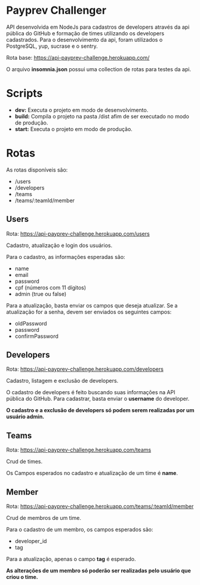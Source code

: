 # Payprev Challenger

API desenvolvida em NodeJs para cadastros de developers através da api pública do GitHub e formação de times utilizando os developers cadastrados.
Para o desenvolvimento da api, foram utilizados o PostgreSQL, yup, sucrase e o sentry.

Rota base: 
https://api-payprev-challenge.herokuapp.com/

O arquivo **insomnia.json** possui uma collection de rotas para testes da api.


# Scripts

  -  **dev:**  Executa o projeto em modo de desenvolvimento.
  - **build:** Compila o projeto na pasta /dist afim de ser executado no modo de produção.
  - **start:** Executa o projeto em modo de produção.

# Rotas

As rotas disponíveis são:
 - /users
 - /developers
 - /teams
 - /teams/:teamId/member
 
## Users

Rota: https://api-payprev-challenge.herokuapp.com/users

Cadastro, atualização e login dos usuários.

Para o cadastro, as informações esperadas são:
 - name
 - email
 - password
 - cpf (números com 11 dígitos)
 - admin (true ou false)

Para a atualização, basta enviar os campos que deseja atualizar.
Se a atualização for a senha, devem ser enviados os seguintes campos:
 - oldPassword
 - password
 - confirmPassword
 
 ## Developers
 
 Rota: https://api-payprev-challenge.herokuapp.com/developers
 
 Cadastro, listagem e exclusão de developers.
 
 O cadastro de developers é feito buscando suas informações na API pública do GitHub.
 Para cadastrar, basta enviar o **username** do developer.
 
 **O cadastro e a exclusão de developers só podem serem realizadas por um usuário admin.**
 
 ## Teams
 
 Rota: https://api-payprev-challenge.herokuapp.com/teams
 
 Crud de times.
 
 Os Campos esperados no cadastro e atualização de um time é **name**.
 
 ## Member
 
 Rota: https://api-payprev-challenge.herokuapp.com/teams/:teamId/member
 
 Crud de membros de um time.
 
 Para o cadastro de um membro, os campos esperados são:
  - developer_id
  - tag
 
 Para a atualização, apenas o campo **tag** é esperado.
 
 **As alterações de um membro só poderão ser realizadas pelo usuário que criou o time.**
